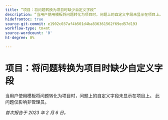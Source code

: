 ```yaml
---
title: “项目：将问题转换为项目时缺少自定义字段”
description: “当用户使用模板将问题转化为项目时，问题上的自定义字段未显示在项目上。 此问题仅影响非管理员。”
hidefromtoc: true
source-git-commit: e1902c037af4b501d4ba836361562f69ed57d193
workflow-type: tm+mt
source-wordcount: '0'
ht-degree: 0%

---
```



# 项目：将问题转换为项目时缺少自定义字段

当用户使用模板将问题转化为项目时，问题上的自定义字段未显示在项目上。 此问题仅影响非管理员。

_首次报告于 2023 年 2 月 6 日。_

